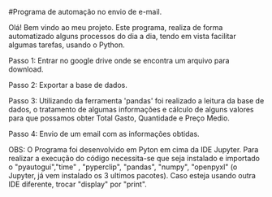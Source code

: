 #Programa de automação no envio de e-mail.

Olá! Bem vindo ao meu projeto.
Este programa, realiza de forma automatizado alguns
processos do dia a dia, tendo em vista facilitar 
algumas tarefas, usando o Python.

Passo 1: Entrar no google drive onde se encontra um arquivo para download.

Passo 2: Exportar a base de dados.

Passo 3: Utilizando da ferramenta 'pandas' foi realizado a leitura da base de dados,
o tratamento de algumas informações e cálculo de alguns valores para que possamos 
obter Total Gasto, Quantidade e Preço Medio.

Passo 4: Envio de um email com as informações obtidas.

OBS: 
O Programa foi desenvolvido em Pyton em cima da IDE Jupyter. Para realizar a
execução do código necessita-se que seja instalado e importado o "pyautogui","time"
, "pyperclip", "pandas", "numpy", "openpyxl" (o Jupyter, já vem instalado os 3 
ultimos pacotes).
Caso esteja usando outra IDE diferente, trocar "display" por "print".
